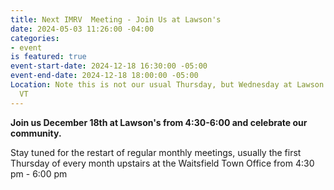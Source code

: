```yaml
---
title: Next IMRV  Meeting - Join Us at Lawson's
date: 2024-05-03 11:26:00 -04:00
categories:
- event
is featured: true
event-start-date: 2024-12-18 16:30:00 -05:00
event-end-date: 2024-12-18 18:00:00 -05:00
Location: Note this is not our usual Thursday, but Wednesday at Lawson's, Waitsfield
  VT
---
```


**Join us December 18th at Lawson's from 4:30-6:00 and celebrate our community.** 

Stay tuned for the restart of regular monthly meetings, usually the first Thursday of every month upstairs at the Waitsfield Town Office from 4:30 pm - 6:00 pm 

 